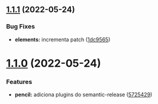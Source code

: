 ## [1.1.1](https://github.com/wesleyschneider/cwi-talk-semantic-release/compare/v1.1.0...v1.1.1) (2022-05-24)


### Bug Fixes

* **elements:** incrementa patch ([1dc9565](https://github.com/wesleyschneider/cwi-talk-semantic-release/commit/1dc9565c1f04c7273a416e74b1d29496d77a5a8e))

# [1.1.0](https://github.com/wesleyschneider/cwi-talk-semantic-release/compare/v1.0.0...v1.1.0) (2022-05-24)


### Features

* **pencil:** adiciona plugins do semantic-release ([5725429](https://github.com/wesleyschneider/cwi-talk-semantic-release/commit/5725429f5b7eff4478f1bf06f047b36b2ffd54e4))
